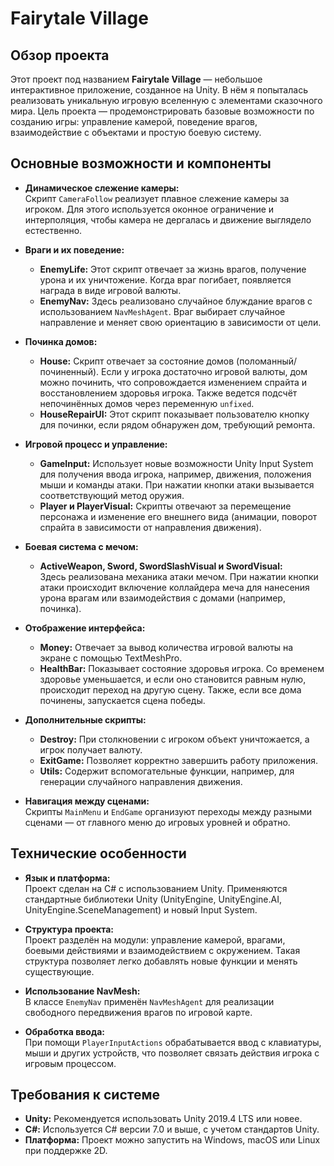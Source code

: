 # Fairytale Village

## Обзор проекта
Этот проект под названием **Fairytale Village** — небольшое интерактивное приложение, созданное на Unity. В нём я попыталась реализовать уникальную игровую вселенную с элементами сказочного мира. Цель проекта — продемонстрировать базовые возможности по созданию игры: управление камерой, поведение врагов, взаимодействие с объектами и простую боевую систему.

## Основные возможности и компоненты
- **Динамическое слежение камеры:**  
  Скрипт `CameraFollow` реализует плавное слежение камеры за игроком. Для этого используется оконное ограничение и интерполяция, чтобы камера не дергалась и движение выглядело естественно.

- **Враги и их поведение:**  
  - **EnemyLife:** Этот скрипт отвечает за жизнь врагов, получение урона и их уничтожение. Когда враг погибает, появляется награда в виде игровой валюты.  
  - **EnemyNav:** Здесь реализовано случайное блуждание врагов с использованием `NavMeshAgent`. Враг выбирает случайное направление и меняет свою ориентацию в зависимости от цели.

- **Починка домов:**  
  - **House:** Скрипт отвечает за состояние домов (поломанный/починенный). Если у игрока достаточно игровой валюты, дом можно починить, что сопровождается изменением спрайта и восстановлением здоровья игрока. Также ведется подсчёт непочинённых домов через переменную `unfixed`.  
  - **HouseRepairUI:** Этот скрипт показывает пользователю кнопку для починки, если рядом обнаружен дом, требующий ремонта.

- **Игровой процесс и управление:**  
  - **GameInput:** Использует новые возможности Unity Input System для получения ввода игрока, например, движения, положения мыши и команды атаки. При нажатии кнопки атаки вызывается соответствующий метод оружия.  
  - **Player и PlayerVisual:** Скрипты отвечают за перемещение персонажа и изменение его внешнего вида (анимации, поворот спрайта в зависимости от направления движения).

- **Боевая система с мечом:**  
  - **ActiveWeapon, Sword, SwordSlashVisual и SwordVisual:**  
    Здесь реализована механика атаки мечом. При нажатии кнопки атаки происходит включение коллайдера меча для нанесения урона врагам или взаимодействия с домами (например, починка).

- **Отображение интерфейса:**  
  - **Money:** Отвечает за вывод количества игровой валюты на экране с помощью TextMeshPro.  
  - **HealthBar:** Показывает состояние здоровья игрока. Со временем здоровье уменьшается, и если оно становится равным нулю, происходит переход на другую сцену. Также, если все дома починены, запускается сцена победы.

- **Дополнительные скрипты:**  
  - **Destroy:** При столкновении с игроком объект уничтожается, а игрок получает валюту.  
  - **ExitGame:** Позволяет корректно завершить работу приложения.  
  - **Utils:** Содержит вспомогательные функции, например, для генерации случайного направления движения.

- **Навигация между сценами:**  
  Скрипты `MainMenu` и `EndGame` организуют переходы между разными сценами — от главного меню до игровых уровней и обратно.

## Технические особенности
- **Язык и платформа:**  
  Проект сделан на C# с использованием Unity. Применяются стандартные библиотеки Unity (UnityEngine, UnityEngine.AI, UnityEngine.SceneManagement) и новый Input System.

- **Структура проекта:**  
  Проект разделён на модули: управление камерой, врагами, боевыми действиями и взаимодействием с окружением. Такая структура позволяет легко добавлять новые функции и менять существующие.

- **Использование NavMesh:**  
  В классе `EnemyNav` применён `NavMeshAgent` для реализации свободного передвижения врагов по игровой карте.

- **Обработка ввода:**  
  При помощи `PlayerInputActions` обрабатывается ввод с клавиатуры, мыши и других устройств, что позволяет связать действия игрока с игровым процессом.

## Требования к системе
- **Unity:** Рекомендуется использовать Unity 2019.4 LTS или новее.  
- **C#:** Используется C# версии 7.0 и выше, с учетом стандартов Unity.  
- **Платформа:** Проект можно запустить на Windows, macOS или Linux при поддержке 2D.


